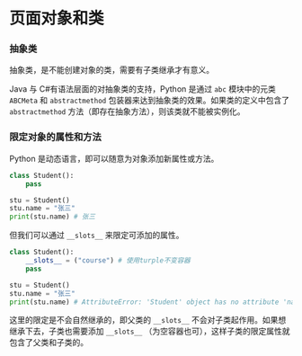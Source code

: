 # 页面对象和类

### 抽象类

抽象类，是不能创建对象的类，需要有子类继承才有意义。

Java 与 C#有语法层面的对抽象类的支持，Python 是通过 `abc` 模块中的元类 `ABCMeta` 和 `abstractmethod` 包装器来达到抽象类的效果。如果类的定义中包含了 `abstractmethod` 方法（即存在抽象方法），则该类就不能被实例化。

### 限定对象的属性和方法

Python 是动态语言，即可以随意为对象添加新属性或方法。

```python
class Student():
    pass

stu = Student()
stu.name = "张三"
print(stu.name) # 张三
```

但我们可以通过 `__slots__` 来限定可添加的属性。

```python
class Student():
    __slots__ = ("course") # 使用turple不变容器
    pass

stu = Student()
stu.name = "张三"
print(stu.name) # AttributeError: 'Student' object has no attribute 'name'
```

这里的限定是不会自然继承的，即父类的 `__slots__` 不会对子类起作用。如果想继承下去，子类也需要添加 `__slots__` （为空容器也可），这样子类的限定属性就包含了父类和子类的。

